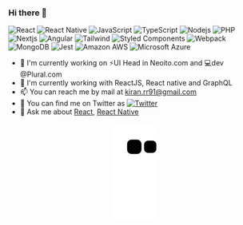### Hi there 👋

![React](https://img.shields.io/badge/-React-F0F8FF?style=flat-square&logo=react)
![React Native](https://img.shields.io/badge/-ReactNative-black?style=flat-square&logo=react)
![JavaScript](https://img.shields.io/badge/-JavaScript-F0F8FF?style=flat-square&logo=javascript)
![TypeScript](https://img.shields.io/badge/-TypeScript-007ACC?style=flat-square&logo=typescript&logoColor=white)
![Nodejs](https://img.shields.io/badge/-Nodejs-F0F8FF?style=flat-square&logo=Node.js)
![PHP](https://img.shields.io/badge/-php-purple?style=flat-square&logo=php)
![Nextjs](https://img.shields.io/badge/-Nextjs-black?style=flat-square&logo=Next.js)
![Angular](https://img.shields.io/badge/-Angular-DD0031?style=flat-square&logo=angular&logoColor=white)
![Tailwind](https://img.shields.io/badge/-TailwindCSS-F0F8FF?style=flat-square&logo=tailwindcss)
![Styled Components](https://img.shields.io/badge/-Styled_Components-db7092?style=flat-square&logo=styled-components&logoColor=white)
![Webpack](https://img.shields.io/badge/-Webpack-black?style=flat-square&logo=webpack)
![MongoDB](https://img.shields.io/badge/-MongoDB-13aa52?style=flat-square&logo=mongodb&logoColor=white)
![Jest](https://img.shields.io/badge/-Jest-black?style=flat-square&logo=jest)
![Amazon AWS](https://img.shields.io/badge/Amazon%20AWS-232F3E?style=flat-square&logo=amazon-aws)
![Microsoft Azure](https://img.shields.io/badge/Microsoft%20Azure-232F7E?style=flat-square&logo=microsoft-azure)
<br/>

- 🔭 I'm currently working on ⚡UI Head in Neoito.com and 💻dev @Plural.com
- 🌱 I'm currently working with ReactJS, React native and GraphQL
- 📫 You can reach me by mail at kiran.rr91@gmail.com
- 🐤 You can find me on Twitter as [![Twitter](https://img.shields.io/twitter/url/https/twitter.com/Kiran_raj_r.svg?style=social&label=Follow%20Kiran)](https://twitter.com/Kiran_raj_r)
- 💬 Ask me about [React](https://reactjs.org/), [React Native](https://reactnative.dev/)

<div align="center" text-align="center" border-width="1px">
  <img align="center" src="https://github.com/art-santos/art-santos/blob/output/github-contribution-grid-snake.svg" alt="Github Snake Animation">
</div>
